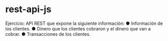 # rest-api-js
Ejercicio: API REST que expone la siguiente información: ● Información de los clientes. ● Dinero que los clientes cobraron y el dinero que van a cobrar. ● Transacciones de los clientes.
